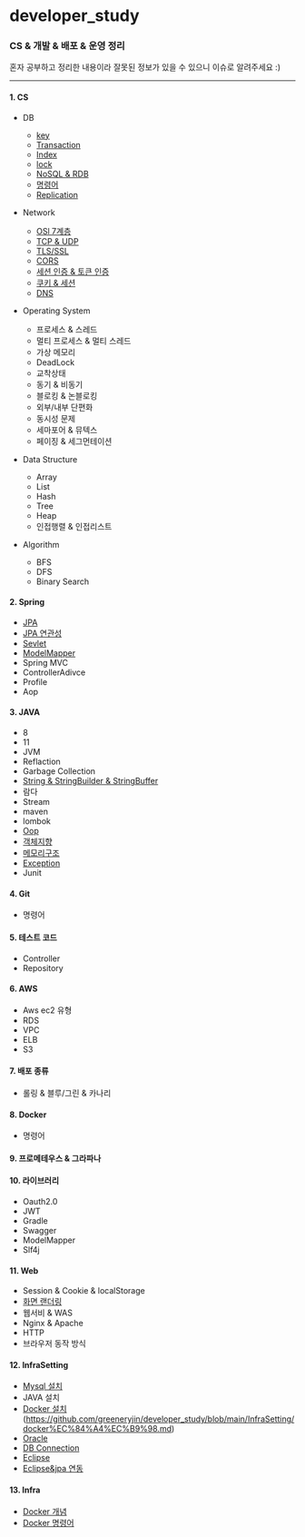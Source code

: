 # developer_study

### CS & 개발 & 배포 & 운영 정리

혼자 공부하고 정리한 내용이라 잘못된 정보가 있을 수 있으니 이슈로 알려주세요 :)

----

#### 1. CS
+ DB
  - [key](https://github.com/greeneryjin/developer_study/blob/main/DB/key.md)
  - [Transaction](https://github.com/greeneryjin/developer_study/blob/main/DB/Transction.md)
  - [Index](https://github.com/greeneryjin/developer_study/blob/main/DB/Index.md)
  - [lock](https://github.com/greeneryjin/developer_study/blob/main/DB/Lock.md)
  - [NoSQL & RDB](https://github.com/greeneryjin/developer_study/blob/main/DB/NoSQL%20&%20RDB.md)
  - [명령어](https://github.com/greeneryjin/developer_study/blob/main/DB/%EB%AA%85%EB%A0%B9%EC%96%B4.md)
  - [Replication](https://github.com/greeneryjin/developer_study/blob/main/DB/Replication.md)
 
    
+ Network
    - [OSl 7계층](https://github.com/greeneryjin/developer_study/blob/main/Network/OSl%207%EA%B3%84%EC%B8%B5.md)
    - [TCP & UDP]()
    - [TLS/SSL]()
    - [CORS](https://github.com/greeneryjin/developer_study/blob/main/Network/Cors.md)
    - [세션 인증 & 토큰 인증]()
    - [쿠키 & 세션](https://github.com/greeneryjin/developer_study/blob/main/Network/Cookie%26Session.md)
    - [DNS](https://github.com/greeneryjin/developer_study/blob/main/Network/DNS.md)
 
      
+ Operating System
    - 프로세스 & 스레드
    - 멀티 프로세스 & 멀티 스레드
    - 가상 메모리
    - DeadLock
    - 교착상태
    - 동기 & 비동기
    - 블로킹 & 논블로킹
    - 외부/내부 단편화
    - 동시성 문제
    - 세마포어 & 뮤텍스
    - 페이징 & 세그먼테이션
 
      
+ Data Structure
    - Array
    - List
    - Hash
    - Tree
    - Heap
    - 인접행렬 & 인접리스트

+ Algorithm
    - BFS
    - DFS
    - Binary Search
      

#### 2. Spring
  - [JPA](https://github.com/greeneryjin/developer_study/blob/main/JPA/JPA.MD)
  - [JPA 연관성](https://github.com/greeneryjin/developer_study/blob/main/Spring/JPA%20%EC%97%B0%EA%B4%80%EC%84%B1.md)
  - [Sevlet](https://github.com/greeneryjin/developer_study/blob/main/Spring/Servlet.md)
  - [ModelMapper](https://github.com/greeneryjin/developer_study/blob/main/Spring/ModelMapper.md)
  - Spring MVC
  - ControllerAdivce
  - Profile
  - Aop
    

#### 3. JAVA
  - 8
  - 11
  - JVM
  - Reflaction
  - Garbage Collection
  - [String & StringBuilder & StringBuffer]()
  - 람다
  - Stream
  - maven
  - lombok
  - [Oop]()
  - [객체지향](https://github.com/greeneryjin/developer_study/blob/main/Java/%EA%B0%9D%EC%B2%B4.md)
  - [메모리구조](https://github.com/greeneryjin/developer_study/blob/main/Java/%EB%A9%94%EB%AA%A8%EB%A6%AC%EA%B5%AC%EC%A1%B0.md)
  - [Exception](https://github.com/greeneryjin/developer_study/blob/main/Java/Exception.md)
  - Junit

#### 4. Git
  - 명령어

#### 5. 테스트 코드
  - Controller
  - Repository
    

#### 6. AWS
  - Aws ec2 유형
  - RDS
  - VPC
  - ELB
  - S3
    

#### 7. 배포 종류
  - 롤링 & 블루/그린 & 카나리
    

#### 8. Docker 
  - 명령어
    

#### 9. 프로메테우스 & 그라파나


#### 10. 라이브러리
  - Oauth2.0
  - JWT
  - Gradle
  - Swagger
  - ModelMapper
  - Slf4j


#### 11. Web
  - Session & Cookie & localStorage
  - [화면 랜더링]()
  - 웹서비 & WAS
  - Nginx & Apache
  - HTTP
  - 브라우저 동작 방식

#### 12. InfraSetting
  - [Mysql 설치](https://github.com/greeneryjin/developer_study/blob/main/Infra/Mysql.md)
  - JAVA 설치
  - [Docker 설치](https://github.com/greeneryjin/developer_study/blob/main/InfraSetting/Mysql%EC%84%A4%EC%B9%98.md)(https://github.com/greeneryjin/developer_study/blob/main/InfraSetting/docker%EC%84%A4%EC%B9%98.md)
  - [Oracle](https://github.com/greeneryjin/developer_study/blob/main/InfraSetting/Oracle.md)
  - [DB Connection](https://github.com/greeneryjin/developer_study/blob/main/InfraSetting/DBConnection.md)
  - [Eclipse](https://github.com/greeneryjin/developer_study/blob/main/InfraSetting/eclipse.md)
  - [Eclipse&jpa 연동](https://github.com/greeneryjin/developer_study/blob/main/InfraSetting/eclipseJPA.md)

#### 13. Infra 
  - [Docker 개념](https://github.com/greeneryjin/developer_study/blob/main/Infra/Ddocker.md)
  - [Docker 명령어](https://github.com/greeneryjin/developer_study/blob/main/Infra/Docker%20%EB%AA%85%EB%A0%B9%EC%96%B4.md)
